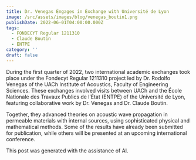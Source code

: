 ```yaml
---
title: Dr. Venegas Engages in Exchange with Université de Lyon
image: /src/assets/images/blog/venegas_boutin1.png
publishDate: 2022-06-01T04:00:00.000Z
tags:
  - FONDECYT Regular 1211310
  - Claude Boutin
  - ENTPE
category: ''
draft: false
---
```


During the first quarter of 2022, two international academic exchanges took place under the Fondecyt Regular 1211310 project led by Dr. Rodolfo Venegas of the UACh Institute of Acoustics, Faculty of Engineering Sciences. These exchanges involved visits between UACh and the École Nationale des Travaux Publics de l’État (ENTPE) of the Université de Lyon, featuring collaborative work by Dr. Venegas and Dr. Claude Boutin.

Together, they advanced theories on acoustic wave propagation in permeable materials with internal sources, using sophisticated physical and mathematical methods. Some of the results have already been submitted for publication, while others will be presented at an upcoming international conference.

This post was generated with the assistance of AI.

